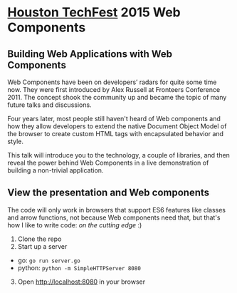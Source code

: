 # [Houston TechFest](http://houstontechfest-public.sharepoint.com) 2015 Web Components

## Building Web Applications with Web Components

Web Components have been on developers’ radars for quite some time now. They
were first introduced by Alex Russell at Fronteers Conference 2011. The concept
shook the community up and became the topic of many future talks and
discussions.

Four years later, most people still haven't heard of Web components and how they
allow developers to extend the native Document Object Model of the browser to
create custom HTML tags with encapsulated behavior and style.

This talk will introduce you to the technology, a couple of libraries, and then
reveal the power behind Web Components in a live demonstration of building a
non-trivial application.

## View the presentation and Web components

The code will only work in browsers that support ES6 features like classes and
arrow functions, not because Web components need that, but that's how I like
to write code: _on the cutting edge_ :)

1. Clone the repo
2. Start up a server
  * go: `go run server.go`
  * python: `python -m SimpleHTTPServer 8080`
3. Open [http://localhost:8080](http://localhost:8080) in your browser
